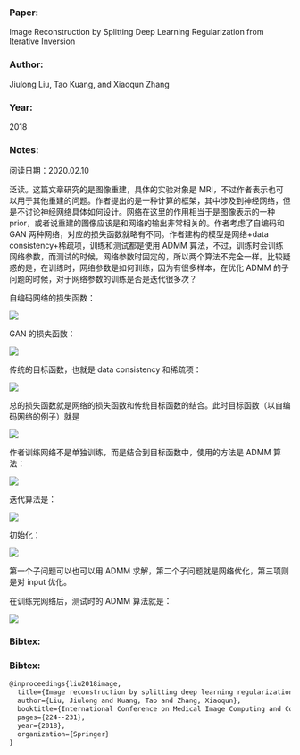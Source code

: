 ### Paper:

Image Reconstruction by Splitting Deep Learning Regularization from Iterative Inversion

### Author:

Jiulong Liu, Tao Kuang, and Xiaoqun Zhang

### Year:

2018

### Notes:

阅读日期：2020.02.10

泛读。这篇文章研究的是图像重建，具体的实验对象是 MRI，不过作者表示也可以用于其他重建的问题。作者提出的是一种计算的框架，其中涉及到神经网络，但是不讨论神经网络具体如何设计。网络在这里的作用相当于是图像表示的一种 prior，或者说重建的图像应该是和网络的输出非常相关的。作者考虑了自编码和 GAN 两种网络，对应的损失函数就略有不同。作者建构的模型是网络+data consistency+稀疏项，训练和测试都是使用 ADMM 算法，不过，训练时会训练网络参数，而测试的时候，网络参数时固定的，所以两个算法不完全一样。比较疑惑的是，在训练时，网络参数是如何训练，因为有很多样本，在优化 ADMM 的子问题的时候，对于网络参数的训练是否是迭代很多次？

自编码网络的损失函数：

<img src="http://latex.codecogs.com/svg.latex? \min _{\theta} L_{H}(\boldsymbol{x}, \theta):=\|f(\boldsymbol{x}, \theta)-\tilde{\boldsymbol{x}}\|_{2}^{2}" border="0"/>

GAN 的损失函数：

<img src="http://latex.codecogs.com/svg.latex? \max _{\theta_{d}} \min _{\theta_{g}} L_{G}\left(\boldsymbol{x}, \theta_{g}, \theta_{d}\right)=\frac{1}{m} \sum_{i=1}^{m}\left[\log \left(D\left(\tilde{\boldsymbol{x}}_{i}, \theta_{d}\right)\right)\right]+\frac{1}{m} \sum_{i=1}^{m}\left[\log \left(1-D\left(G\left(\boldsymbol{x}_{i}, \theta_{g}\right), \theta_{d}\right)\right)\right]" border="0"/>

传统的目标函数，也就是 data consistency 和稀疏项：

<img src="http://latex.codecogs.com/svg.latex? J(\boldsymbol{x})=\eta\left(\sum_{i=1}^{m}\left\|A \boldsymbol{x}_{i}-\boldsymbol{y}_{i}\right\|_{2}^{2}+\mu\left\|\mathcal{D} \boldsymbol{x}_{i}\right\|_{1}\right)" border="0"/>

总的损失函数就是网络的损失函数和传统目标函数的结合。此时目标函数（以自编码网络的例子）就是

<img src="http://latex.codecogs.com/svg.latex? \min _{\boldsymbol{x}, \theta} L_{H}(\boldsymbol{x}, \theta)+J(\boldsymbol{x})" border="0"/>

作者训练网络不是单独训练，而是结合到目标函数中，使用的方法是 ADMM 算法：

<img src="http://latex.codecogs.com/svg.latex? \begin{array}{l}{\min _{\boldsymbol{x}, \theta, \boldsymbol{z}} L_{H}(\boldsymbol{x}, \theta)+J(\boldsymbol{z})} \\ {\text { s.t. } \quad \boldsymbol{x}=\boldsymbol{z}}\end{array}" border="0"/>

迭代算法是：

<img src="http://latex.codecogs.com/svg.latex? \left\{\begin{array}{l}{\boldsymbol{z}^{k+1}=\arg \min _{\boldsymbol{z}} J(\boldsymbol{z})+\frac{\rho}{2}\left\|\boldsymbol{x}^{k}-\boldsymbol{z}+\boldsymbol{b}^{k}\right\|_{2}^{2}} \\ {\theta^{k+1}=\arg \min _{\theta} L_{H}\left(\boldsymbol{x}^{k}, \theta\right)} \\ {\boldsymbol{x}^{k+1}=\arg \min _{\boldsymbol{x}} L_{H}\left(\boldsymbol{x}, \theta^{k+1}\right)+\frac{\rho}{2}\left\|\boldsymbol{x}-\boldsymbol{z}^{k+1}+\boldsymbol{b}^{k}\right\|_{2}^{2}} \\ {\boldsymbol{b}^{k+1}=\boldsymbol{b}^{k}+\left(\boldsymbol{x}^{k+1}-\boldsymbol{z}^{k+1}\right)}\end{array}\right." border="0"/>

初始化：

<img src="http://latex.codecogs.com/svg.latex? \boldsymbol{x}^{0}=\boldsymbol{z}^{0}=\arg \min _{\boldsymbol{z}} J(\boldsymbol{z})" border="0"/>

第一个子问题可以也可以用 ADMM 求解，第二个子问题就是网络优化，第三项则是对 input 优化。

在训练完网络后，测试时的 ADMM 算法就是：

<img src="http://latex.codecogs.com/svg.latex? \left\{\begin{array}{l}{z^{k+1}=\arg \min _{z} J(z)+\frac{\rho}{2}\left\|x^{k}-z+b^{k}\right\|_{2}^{2}} \\ {\hat{x}^{k+1}=f\left(x^{k}, \theta^{*}\right)} \\ {x^{k+1}=\frac{1}{1+\rho}\left(\hat{x}^{k+1}+\rho\left(z^{k+1}-b^{k}\right)\right)} \\ {b^{k+1}=b^{k}+\left(\hat{x}^{k+1}-z^{k+1}\right)}\end{array}\right." border="0"/>

### Bibtex:

### Bibtex:

```latex
@inproceedings{liu2018image,
  title={Image reconstruction by splitting deep learning regularization from iterative inversion},
  author={Liu, Jiulong and Kuang, Tao and Zhang, Xiaoqun},
  booktitle={International Conference on Medical Image Computing and Computer-Assisted Intervention},
  pages={224--231},
  year={2018},
  organization={Springer}
}
```

